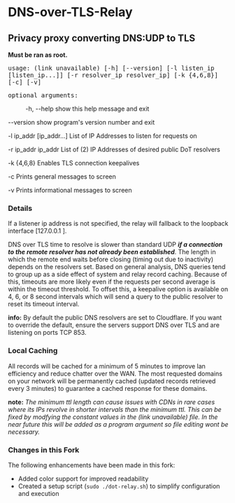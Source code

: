 # DNS-over-TLS-Relay


<body>
<h2> Privacy proxy converting DNS:UDP to TLS </h2>


<p> <b>Must be ran as root.</b> </p>
<samp> usage: (link unavailable) [-h] [--version] [-l listen_ip [listen_ip...]] [-r resolver_ip resolver_ip] [-k {4,6,8}] [-c] [-v] </samp>

<samp> optional arguments:

<p style="margin-left: 40px"> -h, --help show this help message and exit

 --version show program's version number and exit

 -l ip_addr [ip_addr...] List of IP Addresses to listen for requests on

 -r ip_addr ip_addr List of (2) IP Addresses of desired public DoT resolvers

 -k {4,6,8} Enables TLS connection keepalives

 -c Prints general messages to screen

 -v Prints informational messages to screen </p>
</samp>


<h3>Details</h3>
<p> If a listener ip address is not specified, the relay will fallback to the loopback interface [127.0.0.1
]. </p>
<p> DNS over TLS time to resolve is slower than standard UDP <b><i>if a connection to the remote resolver has not already been established</i></b>. The length in which the remote end waits before closing (timing out due to inactivity) depends on the resolvers set. Based on general analysis, DNS queries tend to group up as a side effect of system and relay record caching. Because of this, timeouts are more likely even if the requests per second average is within the timeout threshold. To offset this, a keepalive option is available on 4, 6, or 8 second intervals which will send a query to the public resolver to reset its timeout interval. </p>
<p> <b>info:</b> By default the public DNS resolvers are set to Cloudflare. If you want to override the default, ensure the servers support DNS over TLS and are listening on ports TCP 853. </p>
<h3>Local Caching</h3>
<p> All records will be cached for a minimum of 5 minutes to improve lan efficiency and reduce chatter over the WAN. The most requested domains on your network will be permanently cached (updated records retrieved every 3 minutes) to guarantee a cached response for these domains. </p>
<p> <b>note:</b> <i>The minimum ttl length can cause issues with CDNs in rare cases where its IPs revolve in shorter intervals than the minimum ttl. This can be fixed by modfying the constant values in the (link unavailable) file. In the near future this will be added as a program argument so file editing wont be necessary.</i> </p>


<h3>Changes in this Fork</h3>
<p> The following enhancements have been made in this fork: </p>
<ul>
<li> Added color support for improved readability </li>
<li> Created a setup script (<code>sudo ./dot-relay.sh</code>) to simplify configuration and execution </li>
</ul>
</body>
